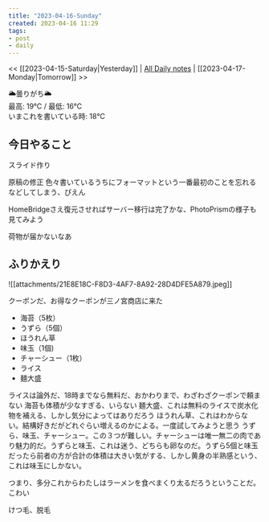 ```yaml
---
title: "2023-04-16-Sunday"
created: 2023-04-16 11:29
tags:
- post
- daily
---
```


<< [[2023-04-15-Saturday|Yesterday]] | [All Daily notes](/tags/daily) | [[2023-04-17-Monday|Tomorrow]] >>

🌥️曇りがち🌥️  
最高: 19℃ / 最低: 16℃  
いまこれを書いている時: 18℃

## 今日やること

スライド作り

原稿の修正
色々書いているうちにフォーマットという一番最初のことを忘れるなどしてしまう、ぴえん

HomeBridgeさえ復元させればサーバー移行は完了かな、PhotoPrismの様子も見てみよう

荷物が届かないなあ

## ふりかえり

![[attachments/21E8E18C-F8D3-4AF7-8A92-28D4DFE5A879.jpeg]]

クーポンだ、お得なクーポンが三ノ宮商店に来た

-   ﻿海苔（5枚）
-   ﻿うずら（5個）
-   ﻿ほうれん草
-   ﻿味玉（1個)
-   ﻿チャーシュー（1枚）
-   ﻿ライス
-   ﻿麺大盛

ライスは論外だ、18時までなら無料だ、おかわりまで、わざわざクーポンで頼まない
海苔も体積が少なすぎる、いらない
麺大盛、これは無料のライスで炭水化物を補える、しかし気分によってはありだろう
ほうれん草、これはわからない。結構好きだがどれぐらい増えるのかによる。一度試してみようと思う
うずら、味玉、チャーシュー。この３つが難しい。チャーシューは唯一無二の肉であり魅力的だ。うずらと味玉、これは迷う、どちらも卵なのだ。うずら5個と味玉だったら前者の方が合計の体積は大きい気がする、しかし黄身の半熟感という、これは味玉にしかない。

つまり、多分これからわたしはラーメンを食べまくり太るだろうということだ。こわい

けつ毛、脱毛
